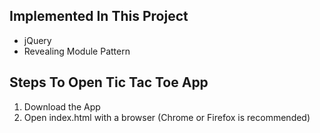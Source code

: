 ## Implemented In This Project
* jQuery
* Revealing Module Pattern


## Steps To Open Tic Tac Toe App
1. Download the App
2. Open index.html with a browser (Chrome or Firefox is recommended)
